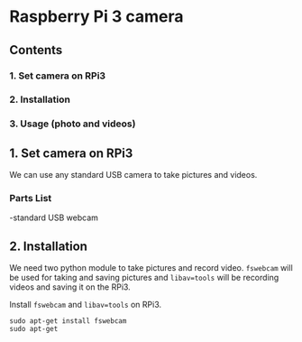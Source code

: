 # Raspberry Pi 3 camera  

## Contents  
### 1. Set camera on RPi3  
### 2. Installation  
### 3. Usage (photo and videos)  
  

## 1. Set camera on RPi3  
We can use any standard USB camera to take pictures and videos.  

### Parts List  
-standard USB webcam  
  

## 2. Installation  
We need two python module to take pictures and record video. `fswebcam` will be used for taking and saving pictures and `libav=tools` will be recording videos and saving it on the RPi3.  


Install `fswebcam` and `libav=tools` on RPi3.  
```
sudo apt-get install fswebcam
sudo apt-get
